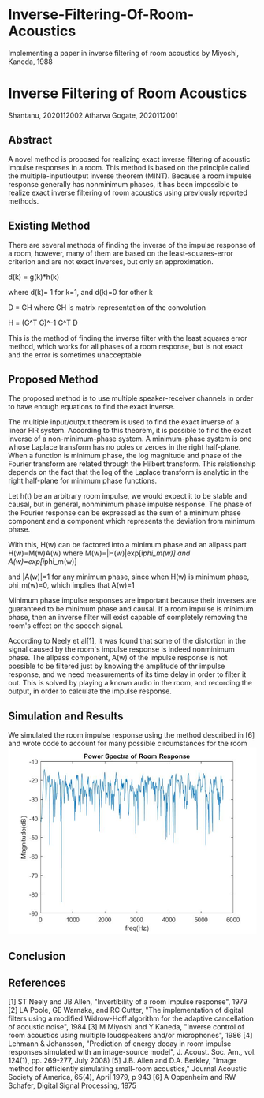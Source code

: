 # Inverse-Filtering-Of-Room-Acoustics
Implementing a paper in inverse filtering of room acoustics by Miyoshi, Kaneda, 1988
# Inverse Filtering of Room Acoustics
 Shantanu, 2020112002
 Atharva Gogate, 2020112001
 
 ## Abstract
 A novel method is proposed for realizing exact inverse filtering of acoustic impulse responses in a room. This method is based on the principle called the multiple-inputloutput inverse theorem (MINT). Because a room impulse response generally has nonminimum phases, it has been impossible to realize exact inverse filtering of room acoustics using previously reported methods.
 
 ## Existing Method
 
 There are several methods of finding the inverse of the impulse response of a room, however, many of them are based on the least-squares-error criterion and are not exact inverses, but only an approximation.
 
 d(k) = g(k)*h(k)
 
 where d(k)= 1 for k=1, 
 and d(k)=0 for other k
 
 D = GH 
 where GH is matrix representation of the convolution
 
 H = (G^T G)^-1 G^T D
 
 This is the method of finding the inverse filter with the least squares error method, which works for all phases of a room response, but is not exact and the error is sometimes unacceptable

 
 ## Proposed Method
 
 The proposed method is to  use multiple speaker-receiver channels in order to have enough equations to find the exact inverse.
 
 The multiple input/output theorem is used to find the exact inverse of a linear FIR system. According to this theorem, it is possible to find the exact inverse of a non-minimum-phase system. A minimum-phase system is one whose Laplace transform has no poles or zeroes in the right half-plane. When a function is minimum phase, the log magnitude and phase of the Fourier transform are related through the Hilbert transform. This relationship depends on the fact that the log of the Laplace transform is analytic in the right half-plane for minimum phase functions.

Let h(t) be an arbitrary room impulse, we would expect it to be stable and causal, but in general, nonminimum phase impulse response. The phase of the Fourier response can be expressed as the sum of a minimum phase component and a component which represents the deviation from minimum phase. 

With this, H(w) can be factored into a minimum phase and an allpass part
H(w)=M(w)A(w)
where 
M(w)=|H(w)|exp[i*phi_m(w)]
and
A(w)=exp[i*phi_m(w)]

and |A(w)|=1 for any minimum phase, since when H(w) is minimum phase, phi_m(w)=0, which implies that A(w)=1

Minimum phase impulse responses are important because their inverses are guaranteed to be minimum phase and causal. If a room impulse is minimum phase, then an inverse filter will exist capable of completely removing the room's effect on the speech signal.

According to Neely et al[1], it was found that some of the distortion in the signal caused by the room's impulse response is indeed nonminimum phase. The allpass component, A(w) of the impulse response is not possible to be filtered just by knowing the amplitude of thr impulse response, and we need measurements of its time delay in order to filter it out. This is solved by playing a known audio in the room, and recording the output, in order to calculate the impulse response.

 
 ## Simulation and Results
 
 We simulated the room impulse response using the method described in [6] and wrote code to account for many possible circumstances for the room
![Power Spectra of Room Response](https://github.com/hohilwik/Inverse-Filtering-Of-Room-Acoustics/blob/main/images/power_spectra_of_room_response.jpg "Power Spectra of Room Response")
 
 
 ## Conclusion
 
 ## References
 [1] ST Neely and JB Allen, "Invertibility of a room impulse response", 1979
[2] LA Poole, GE Warnaka, and RC Cutter, "The implementation of digital filters using a modified Widrow-Hoff algorithm for the adaptive cancellation of acoustic noise", 1984
[3] M Miyoshi and Y Kaneda, "Inverse control of room acoustics using multiple loudspeakers and/or microphones", 1986
[4] Lehmann & Johansson, "Prediction of energy decay in room impulse responses simulated with an image-source model", J. Acoust. Soc. Am., vol. 124(1), pp. 269-277, July 2008)
[5] J.B. Allen and D.A. Berkley, "Image method for efficiently simulating small-room acoustics," Journal Acoustic Society of America, 65(4), April 1979, p 943
[6] A Oppenheim and RW Schafer, Digital Signal Processing, 1975
